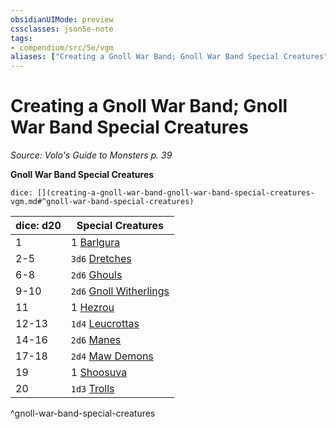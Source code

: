 ```yaml
---
obsidianUIMode: preview
cssclasses: json5e-note
tags:
- compendium/src/5e/vgm
aliases: ["Creating a Gnoll War Band; Gnoll War Band Special Creatures"]
---
```

# Creating a Gnoll War Band; Gnoll War Band Special Creatures
*Source: Volo's Guide to Monsters p. 39* 

**Gnoll War Band Special Creatures**

`dice: [](creating-a-gnoll-war-band-gnoll-war-band-special-creatures-vgm.md#^gnoll-war-band-special-creatures)`

| dice: d20 | Special Creatures |
|-----------|-------------------|
| 1 | 1 [Barlgura](/2-Mechanics/CLI/bestiary/fiend/barlgura.md) |
| 2-5 | `3d6` [Dretches](/2-Mechanics/CLI/bestiary/fiend/dretch.md) |
| 6-8 | `2d6` [Ghouls](/2-Mechanics/CLI/bestiary/undead/ghoul.md) |
| 9-10 | `2d6` [Gnoll Witherlings](/2-Mechanics/CLI/bestiary/undead/gnoll-witherling-mpmm.md) |
| 11 | 1 [Hezrou](/2-Mechanics/CLI/bestiary/fiend/hezrou.md) |
| 12-13 | `1d4` [Leucrottas](/2-Mechanics/CLI/bestiary/monstrosity/leucrotta-mpmm.md) |
| 14-16 | `2d6` [Manes](/2-Mechanics/CLI/bestiary/fiend/manes.md) |
| 17-18 | `2d4` [Maw Demons](/2-Mechanics/CLI/bestiary/fiend/maw-demon-mpmm.md) |
| 19 | 1 [Shoosuva](/2-Mechanics/CLI/bestiary/fiend/shoosuva-mpmm.md) |
| 20 | `1d3` [Trolls](/2-Mechanics/CLI/bestiary/giant/troll.md) |
^gnoll-war-band-special-creatures